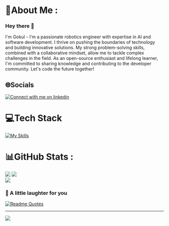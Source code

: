 # 💫About Me :
### Hey there 👋
I'm Gokul - I'm a passionate robotics engineer with expertise in AI and software development. I thrive on pushing the boundaries of technology and building innovative solutions. My strong problem-solving skills, combined with a collaborative mindset, allow me to tackle complex challenges in the field. As an open-source enthusiast and lifelong learner, I'm committed to sharing knowledge and contributing to the developer community. Let's code the future together!
## 🌐Socials
<div>
<a href="https://www.linkedin.com/in/g-o-k-u-l">
<img src="https://skillicons.dev/icons?i=linkedin&theme=dark" alt="Connect with me on linkedin" >
</a></div>


# 💻Tech Stack
[![My Skills](https://skillicons.dev/icons?i=c,cs,cpp,java,python,r,ros,matlab,linux,latex,nodejs,mysql,pytorch,tensorflow,arduino,raspberrypi&theme=dark&perline=17)](https://skillicons.dev)

# 📊GitHub Stats :

![](https://github-readme-stats-jet-eight-42.vercel.app/api?username=Gokulsrinivas98&theme=city_light&hide_border=false&include_all_commits=true&count_private=true&rank_icon=github&line_height=28)
![](https://github-readme-stats-gokulsrinivas98.vercel.app/api/top-langs/?username=Gokulsrinivas98&theme=city_light&hide_border=false&include_all_commits=true&count_private=true&layout=compact&langs_count=10&size_weight=0.5&count_weight=0.5&exclude_repo=github-readme-stats&hide=Makefile)<br/>
![](https://github-readme-streak-stats.herokuapp.com/?user=Gokulsrinivas98&theme=city_light&hide_border=false&card_width=1004)


### 🙊 A little laughter for you
[![Readme Quotes](https://dev-humor.vercel.app/api?type=horizontal&theme=dark)](https://github.com/piyushsuthar/github-readme-quotes)

---
[![](https://visitcount.itsvg.in/api?id=Gokulsrinivas98&icon=5&color=12)](https://visitcount.itsvg.in)
